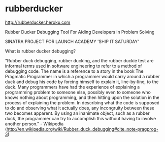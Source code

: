 rubberducker
============

http://rubberducker.heroku.com

Rubber Ducker Debugging Tool For Aiding Developers in Problem Solving

SINATRA PROJECT FOR LAUNCH ACADEMY 'SHIP IT SATURDAY'


What is rubber ducker debugging?

"Rubber duck debugging, rubber ducking, and the rubber duckie test are informal terms used in software engineering to refer to a method of debugging code. The name is a reference to a story in the book The Pragmatic Programmer in which a programmer would carry around a rubber duck and debug his code by forcing himself to explain it, line-by-line, to the duck.
Many programmers have had the experience of explaining a programming problem to someone else, possibly even to someone who knows nothing about programming, and then hitting upon the solution in the process of explaining the problem. In describing what the code is supposed to do and observing what it actually does, any incongruity between these two becomes apparent. By using an inanimate object, such as a rubber duck, the programmer can try to accomplish this without having to involve another person." - Wikipedia (http://en.wikipedia.org/wiki/Rubber_duck_debugging#cite_note-pragprog-3)



